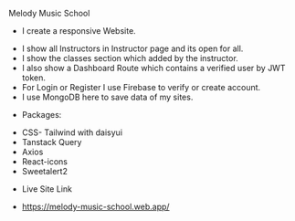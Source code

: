Melody Music School

- I create a responsive Website.

* I show all Instructors in Instructor page and its open for all.
* I show the classes section which added by the instructor.
* I also show a Dashboard Route which contains a verified user by JWT token.
* For Login or Register I use Firebase to verify or create account.
* I use MongoDB here to save data of my sites.

- Packages:

* CSS- Tailwind with daisyui
* Tanstack Query
* Axios
* React-icons
* Sweetalert2

- Live Site Link

* https://melody-music-school.web.app/
